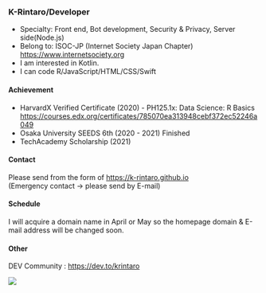### K-Rintaro/Developer 

- Specialty: Front end, Bot development, Security & Privacy, Server side(Node.js)
- Belong to: ISOC-JP (Internet Society Japan Chapter) https://www.internetsociety.org
- I am interested in Kotlin.
- I can code R/JavaScript/HTML/CSS/Swift

#### Achievement 
- HarvardX Verified Certificate (2020) - PH125.1x: Data Science: R Basics https://courses.edx.org/certificates/785070ea313948cebf372ec52246a049
- Osaka University SEEDS 6th (2020 - 2021) Finished
- TechAcademy Scholarship (2021)

#### Contact
Please send from the form of https://k-rintaro.github.io \
(Emergency contact → please send by E-mail)

#### Schedule
I will acquire a domain name in April or May so the homepage domain & E-mail address will be changed soon.

#### Other 
DEV Community : https://dev.to/krintaro


<img src="https://github-readme-stats.vercel.app/api/top-langs/?username=K-Rintaro&layout=compact">

